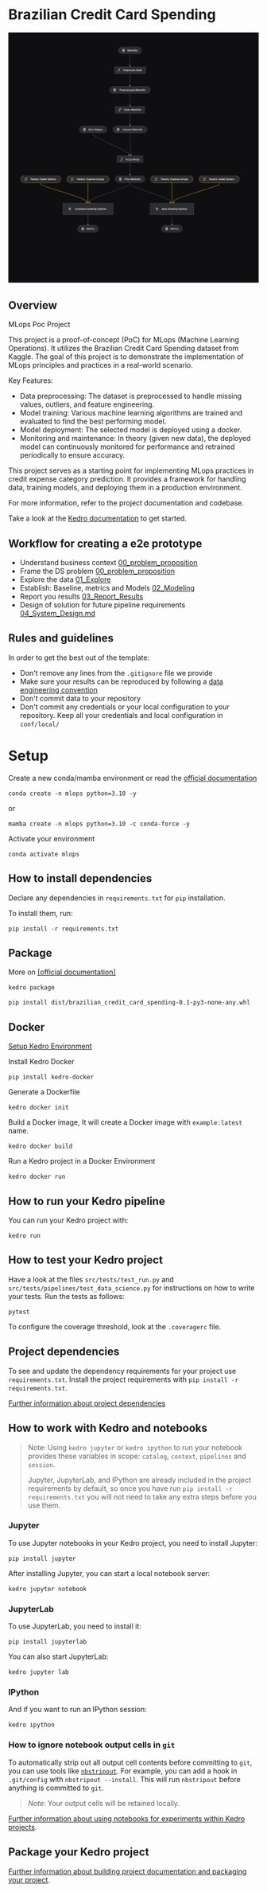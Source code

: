 # Brazilian Credit Card Spending

![kedro-pipeline](docs/imgs/kedro-pipeline.png)

## Overview

MLops Poc Project

This project is a proof-of-concept (PoC) for MLops (Machine Learning Operations). It utilizes the Brazilian Credit Card Spending dataset from Kaggle. The goal of this project is to demonstrate the implementation of MLops principles and practices in a real-world scenario.

Key Features:
- Data preprocessing: The dataset is preprocessed to handle missing values, outliers, and feature engineering.
- Model training: Various machine learning algorithms are trained and evaluated to find the best performing model.
- Model deployment: The selected model is deployed using a docker.
- Monitoring and maintenance: In theory (given new data), the deployed model can continuously monitored for performance and retrained periodically to ensure accuracy.

This project serves as a starting point for implementing MLops practices in credit expense category prediction. It provides a framework for handling data, training models, and deploying them in a production environment.

For more information, refer to the project documentation and codebase.

Take a look at the [Kedro documentation](https://docs.kedro.org) to get started.

## Workflow for creating a e2e prototype

- Understand business context [00_problem_proposition](notebooks/00_problem_proposition.md)
- Frame the DS problem [00_problem_proposition](notebooks/00_problem_proposition.md)
- Explore the data [01_Explore](notebooks/01_Explore.ipynb)
- Establish: Baseline, metrics and Models [02_Modeling](notebooks/02_Modeling.ipynb)
- Report you results [03_Report_Results](notebooks/03_Report_Results.ipynb)
- Design of solution for future pipeline requirements [04_System_Design.md](notebooks/04_System_Design.md)

## Rules and guidelines

In order to get the best out of the template:

* Don't remove any lines from the `.gitignore` file we provide
* Make sure your results can be reproduced by following a [data engineering convention](https://docs.kedro.org/en/stable/faq/faq.html#what-is-data-engineering-convention)
* Don't commit data to your repository
* Don't commit any credentials or your local configuration to your repository. Keep all your credentials and local configuration in `conf/local/`

# Setup

Create a new conda/mamba environment or read the [official documentation](https://docs.kedro.org/en/latest/get_started/install.html#how-to-create-a-new-virtual-environment-using-conda)

```
conda create -n mlops python=3.10 -y
```
or
```
mamba create -n mlops python=3.10 -c conda-force -y
```

Activate your environment

```
conda activate mlops
```

## How to install dependencies

Declare any dependencies in `requirements.txt` for `pip` installation.

To install them, run:

```
pip install -r requirements.txt
```

## Package

More on [[official documentation]](https://docs.kedro.org/en/latest/tutorial/package_a_project.html#package-a-kedro-project)

```
kedro package
```

```
pip install dist/brazilian_credit_card_spending-0.1-py3-none-any.whl
```

## Docker

[Setup Kedro Environment](https://kedro.readthedocs.io/en/0.16.6/02_get_started/01_prerequisites.html)

Install Kedro Docker
```
pip install kedro-docker
```

Generate a Dockerfile
```
kedro docker init
```

Build a Docker image, It will create a Docker image with `example:latest` name.
```
kedro docker build
```

Run a Kedro project in a Docker Environment
```
kedro docker run
```

## How to run your Kedro pipeline

You can run your Kedro project with:

```
kedro run
```

## How to test your Kedro project

Have a look at the files `src/tests/test_run.py` and `src/tests/pipelines/test_data_science.py` for instructions on how to write your tests. Run the tests as follows:

```
pytest
```

To configure the coverage threshold, look at the `.coveragerc` file.

## Project dependencies

To see and update the dependency requirements for your project use `requirements.txt`. Install the project requirements with `pip install -r requirements.txt`.

[Further information about project dependencies](https://docs.kedro.org/en/stable/kedro_project_setup/dependencies.html#project-specific-dependencies)

## How to work with Kedro and notebooks

> Note: Using `kedro jupyter` or `kedro ipython` to run your notebook provides these variables in scope: `catalog`, `context`, `pipelines` and `session`.
>
> Jupyter, JupyterLab, and IPython are already included in the project requirements by default, so once you have run `pip install -r requirements.txt` you will not need to take any extra steps before you use them.

### Jupyter
To use Jupyter notebooks in your Kedro project, you need to install Jupyter:

```
pip install jupyter
```

After installing Jupyter, you can start a local notebook server:

```
kedro jupyter notebook
```

### JupyterLab
To use JupyterLab, you need to install it:

```
pip install jupyterlab
```

You can also start JupyterLab:

```
kedro jupyter lab
```

### IPython
And if you want to run an IPython session:

```
kedro ipython
```

### How to ignore notebook output cells in `git`
To automatically strip out all output cell contents before committing to `git`, you can use tools like [`nbstripout`](https://github.com/kynan/nbstripout). For example, you can add a hook in `.git/config` with `nbstripout --install`. This will run `nbstripout` before anything is committed to `git`.

> *Note:* Your output cells will be retained locally.

[Further information about using notebooks for experiments within Kedro projects](https://docs.kedro.org/en/develop/notebooks_and_ipython/kedro_and_notebooks.html).
## Package your Kedro project

[Further information about building project documentation and packaging your project](https://docs.kedro.org/en/stable/tutorial/package_a_project.html).
